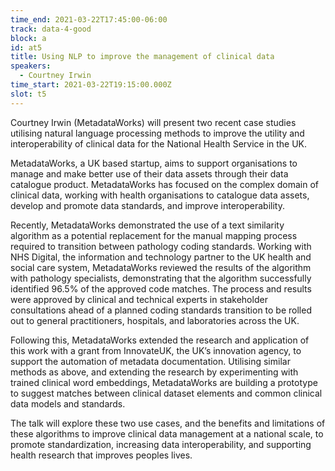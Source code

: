 ```yaml
---
time_end: 2021-03-22T17:45:00-06:00
track: data-4-good
block: a
id: at5
title: Using NLP to improve the management of clinical data
speakers:
  - Courtney Irwin
time_start: 2021-03-22T19:15:00.000Z
slot: t5
---
```


Courtney Irwin (MetadataWorks) will present two recent case studies utilising natural language processing methods to improve the utility and interoperability of clinical data for the National Health Service in the UK.

MetadataWorks, a UK based startup, aims to support organisations to manage and make better use of their data assets through their data catalogue product. MetadataWorks has focused on the complex domain of clinical data, working with health organisations to catalogue data assets, develop and promote data standards, and improve interoperability.

Recently, MetadataWorks demonstrated the use of a text similarity algorithm as a potential replacement for the manual mapping process required to transition between pathology coding standards. Working with NHS Digital, the information and technology partner to the UK health and social care system, MetadataWorks reviewed the results of the algorithm with pathology specialists, demonstrating that the algorithm successfully identified 96.5% of the approved code matches. The process and results were approved by clinical and technical experts in stakeholder consultations ahead of a planned coding standards transition to be rolled out to general practitioners, hospitals, and laboratories across the UK.

Following this, MetadataWorks extended the research and application of this work with a grant from InnovateUK, the UK’s innovation agency, to support the automation of metadata documentation. Utilising similar methods as above, and extending the research by experimenting with trained clinical word embeddings, MetadataWorks are building a prototype to suggest matches between clinical dataset elements and common clinical data models and standards.

The talk will explore these two use cases, and the benefits and limitations of these algorithms to improve clinical data management at a national scale, to promote standardization, increasing data interoperability, and supporting health research that improves peoples lives.